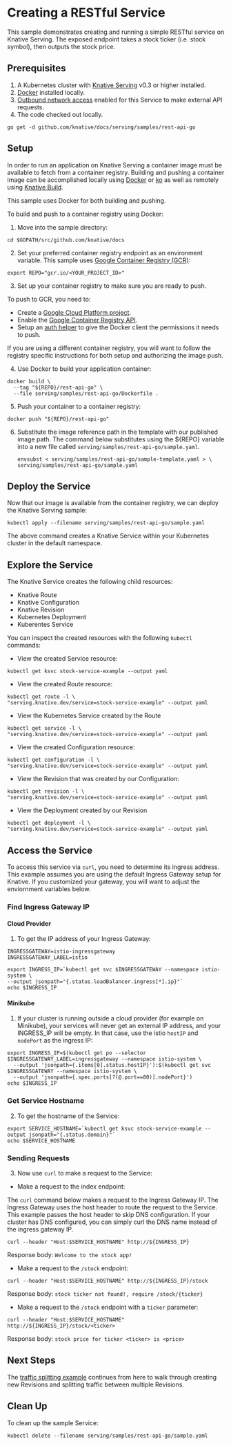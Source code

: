 # Creating a RESTful Service

This sample demonstrates creating and running a simple RESTful service on
Knative Serving. The exposed endpoint takes a stock ticker (i.e. stock symbol),
then outputs the stock price.

## Prerequisites

1. A Kubernetes cluster with
   [Knative Serving](https://github.com/knative/docs/blob/master/install/README.md)
   v0.3 or higher installed.
1. [Docker](https://docs.docker.com/get-started/#prepare-your-docker-environment)
   installed locally.
1. [Outbound network access](https://github.com/knative/docs/blob/master/serving/outbound-network-access.md)
   enabled for this Service to make external API requests.
1. The code checked out locally.

```shell
go get -d github.com/knative/docs/serving/samples/rest-api-go
```

## Setup

In order to run an application on Knative Serving a container image must be
available to fetch from a container registry. Building and pushing a container
image can be accomplished locally using
[Docker](https://docs.docker.com/get-started) or
[ko](https://github.com/google/go-containerregistry/tree/master/cmd/ko) as well
as remotely using
[Knative Build](https://github.com/knative/docs/tree/master/build).

This sample uses Docker for both building and pushing.

To build and push to a container registry using Docker:

1. Move into the sample directory:

```shell
cd $GOPATH/src/github.com/knative/docs
```

2. Set your preferred container registry endpoint as an environment variable.
   This sample uses
   [Google Container Registry (GCR)](https://cloud.google.com/container-registry/):

```shell
export REPO="gcr.io/<YOUR_PROJECT_ID>"
```

3. Set up your container registry to make sure you are ready to push.

To push to GCR, you need to:

- Create a
  [Google Cloud Platform project](https://cloud.google.com/resource-manager/docs/creating-managing-projects#creating_a_project).
- Enable the
  [Google Container Registry API](https://console.cloud.google.com/apis/library/containerregistry.googleapis.com).
- Setup an
  [auth helper](https://cloud.google.com/container-registry/docs/advanced-authentication#gcloud_as_a_docker_credential_helper)
  to give the Docker client the permissions it needs to push.

If you are using a different container registry, you will want to follow the
registry specific instructions for both setup and authorizing the image push.

4. Use Docker to build your application container:

```shell
docker build \
  --tag "${REPO}/rest-api-go" \
  --file serving/samples/rest-api-go/Dockerfile .
```

5. Push your container to a container registry:

```shell
docker push "${REPO}/rest-api-go"
```

6. Substitute the image reference path in the template with our published image
   path. The command below substitutes using the ${REPO} variable into a new
   file called `serving/samples/rest-api-go/sample.yaml`.

   ```shell
   envsubst < serving/samples/rest-api-go/sample-template.yaml > \
   serving/samples/rest-api-go/sample.yaml
   ```

## Deploy the Service

Now that our image is available from the container registry, we can deploy the
Knative Serving sample:

```shell
kubectl apply --filename serving/samples/rest-api-go/sample.yaml
```

The above command creates a Knative Service within your Kubernetes cluster in
the default namespace.

## Explore the Service

The Knative Service creates the following child resources:

- Knative Route
- Knative Configuration
- Knative Revision
- Kubernetes Deployment
- Kuberentes Service

You can inspect the created resources with the following `kubectl` commands:

- View the created Service resource:

```shell
kubectl get ksvc stock-service-example --output yaml
```

- View the created Route resource:

```shell
kubectl get route -l \
"serving.knative.dev/service=stock-service-example" --output yaml
```

- View the Kubernetes Service created by the Route

```shell
kubectl get service -l \
"serving.knative.dev/service=stock-service-example" --output yaml
```

- View the created Configuration resource:

```shell
kubectl get configuration -l \
"serving.knative.dev/service=stock-service-example" --output yaml
```

- View the Revision that was created by our Configuration:

```shell
kubectl get revision -l \
"serving.knative.dev/service=stock-service-example" --output yaml
```

- View the Deployment created by our Revision

```shell
kubectl get deployment -l \
"serving.knative.dev/service=stock-service-example" --output yaml
```

## Access the Service

To access this service via `curl`, you need to determine its ingress address.
This example assumes you are using the default Ingress Gateway setup for
Knative. If you customized your gateway, you will want to adjust the enviornment
variables below.

### Find Ingress Gateway IP

#### Cloud Provider

1. To get the IP address of your Ingress Gateway:

```shell
INGRESSGATEWAY=istio-ingressgateway
INGRESSGATEWAY_LABEL=istio

export INGRESS_IP=`kubectl get svc $INGRESSGATEWAY --namespace istio-system \
--output jsonpath="{.status.loadBalancer.ingress[*].ip}"`
echo $INGRESS_IP
```

#### Minikube

1. If your cluster is running outside a cloud provider (for example on Minikube),
  your services will never get an external IP address, and your INGRESS_IP will
  be empty. In that case, use the istio `hostIP` and `nodePort` as the ingress
  IP:

```shell
export INGRESS_IP=$(kubectl get po --selector $INGRESSGATEWAY_LABEL=ingressgateway --namespace istio-system \
  --output 'jsonpath={.items[0].status.hostIP}'):$(kubectl get svc $INGRESSGATEWAY --namespace istio-system \
  --output 'jsonpath={.spec.ports[?(@.port==80)].nodePort}')
echo $INGRESS_IP
```

### Get Service Hostname

2. To get the hostname of the Service:

```shell
export SERVICE_HOSTNAME=`kubectl get ksvc stock-service-example --output jsonpath="{.status.domain}"`
echo $SERVICE_HOSTNAME
```

### Sending Requests

3. Now use `curl` to make a request to the Service:

- Make a request to the index endpoint:

The `curl` command below makes a request to the Ingress Gateway IP. The Ingress
Gateway uses the host header to route the request to the Service. This example
passes the host header to skip DNS configuration. If your cluster has DNS
configured, you can simply curl the DNS name instead of the ingress gateway IP.

```shell
curl --header "Host:$SERVICE_HOSTNAME" http://${INGRESS_IP}
```

Response body: `Welcome to the stock app!`

- Make a request to the `/stock` endpoint:

```shell
curl --header "Host:$SERVICE_HOSTNAME" http://${INGRESS_IP}/stock
```

Response body: `stock ticker not found!, require /stock/{ticker}`

- Make a request to the `/stock` endpoint with a `ticker` parameter:

```shell
curl --header "Host:$SERVICE_HOSTNAME" http://${INGRESS_IP}/stock/<ticker>
```

Response body: `stock price for ticker <ticker> is <price>`

## Next Steps

The
[traffic splitting example](https://github.com/knative/docs/tree/master/serving/samples/traffic-splitting)
continues from here to walk through creating new Revisions and splitting traffic
between multiple Revisions.

## Clean Up

To clean up the sample Service:

```shell
kubectl delete --filename serving/samples/rest-api-go/sample.yaml
```
